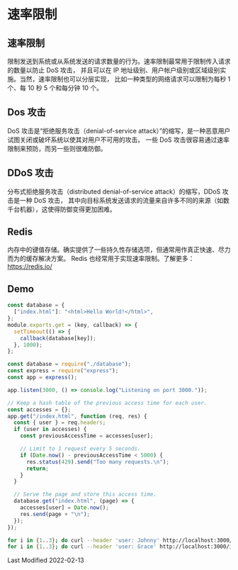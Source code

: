 # 速率限制

## 速率限制

限制发送到系统或从系统发送的请求数量的行为。速率限制最常用于限制传入请求的数量以防止 DoS 攻击，
并且可以在 IP 地址级别、用户帐户级别或区域级别实施。当然，速率限制也可以分层实现，
比如一种类型的网络请求可以限制为每秒 1 个、每 10 秒 5 个和每分钟 10 个。

## Dos 攻击

DoS 攻击是“拒绝服务攻击（denial-of-service attack）”的缩写，是一种恶意用户试图关闭或破坏系统以使其对用户不可用的攻击。
一些 DoS 攻击很容易通过速率限制来预防，而另一些则很难防御。

## DDoS 攻击

分布式拒绝服务攻击（distributed denial-of-service attack）的缩写，DDoS 攻击是一种 DoS 攻击，
其中向目标系统发送请求的流量来自许多不同的来源（如数千台机器），这使得防御变得更加困难。

## Redis

内存中的键值存储。确实提供了一些持久性存储选项，但通常用作真正快速、尽力而为的缓存解决方案。
Redis 也经常用于实现速率限制。了解更多：https://redis.io/

## Demo

```js
const database = {
  ["index.html"]: "<html>Hello World!</html>",
};
module.exports.get = (key, callback) => {
  setTimeout(() => {
    callback(database[key]);
  }, 1000);
};
```

```js
const database = require("./database");
const express = require("express");
const app = express();

app.listen(3000, () => console.log("Listening on port 3000."));

// Keep a hash table of the previous access time for each user.
const accesses = {};
app.get("/index.html", function (req, res) {
  const { user } = req.headers;
  if (user in accesses) {
    const previousAccessTime = accesses[user];

    // Limit to 1 request every 5 seconds.
    if (Date.now() - previousAccessTime < 5000) {
      res.status(429).send("Too many requests.\n");
      return;
    }
  }

  // Serve the page and store this access time.
  database.get("index.html", (page) => {
    accesses[user] = Date.now();
    res.send(page + "\n");
  });
});
```

```bash
for i in {1..3}; do curl --header 'user: Johnny' http://localhost:3000/index.html; done
for i in {1..3}; do curl --header 'user: Grace' http://localhost:3000/index.html; done
```

Last Modified 2022-02-13
